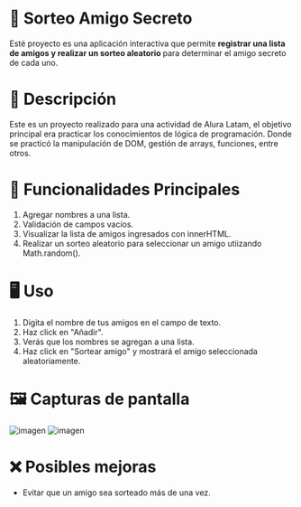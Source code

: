 # 🎁 Sorteo Amigo Secreto
Esté proyecto es una aplicación interactiva que permite <strong>registrar una lista de amigos y realizar
un sorteo aleatorio </strong> para determinar el amigo secreto de cada uno.

# 📝 Descripción
Este es un proyecto realizado para una actividad de Alura Latam, el objetivo principal era practicar los
conocimientos de lógica de programación. Donde se practicó la manipulación de DOM, gestión de arrays,
funciones, entre otros.

# 🚀 Funcionalidades Principales
1. Agregar nombres a una lista.
2. Validación de campos vacíos.
3. Visualizar la lista de amigos ingresados con innerHTML.
4. Realizar un sorteo aleatorio para seleccionar un amigo utiizando Math.random().

# 🖥️ Uso
1. Digita el nombre de tus amigos en el campo de texto.
2. Haz click en "Añadir".
3. Verás que los nombres se agregan a una lista.
4. Haz click en "Sortear amigo" y mostrará el amigo seleccionada aleatoriamente.

# 🖼️ Capturas de pantalla
![imagen](https://github.com/user-attachments/assets/bfe9288c-8301-40f6-a52f-c91b5202e7ee)
![imagen](https://github.com/user-attachments/assets/28c4e8f2-86d7-4070-abd0-f2349c34be34)



# ❌ Posibles mejoras
- Evitar que un amigo sea sorteado más de una vez.





     
